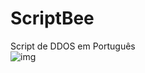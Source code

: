 # ScriptBee
Script de DDOS em Português  
![img](https://raw.githubusercontent.com/tanjilk/ScriptBee/master/img/icon.ico)
